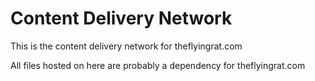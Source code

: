 # Content Delivery Network
This is the content delivery network for theflyingrat.com

All files hosted on here are probably a dependency for theflyingrat.com

